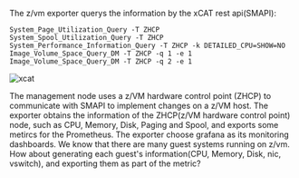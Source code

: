 The z/vm exporter querys the information by the xCAT rest api(SMAPI):
```shell
System_Page_Utilization_Query -T ZHCP
System_Spool_Utilization_Query -T ZHCP
System_Performance_Information_Query -T ZHCP -k DETAILED_CPU=SHOW=NO
Image_Volume_Space_Query_DM -T ZHCP -q 1 -e 1
Image_Volume_Space_Query_DM -T ZHCP -q 2 -e 1
```
![xcat](https://wiki.openstack.org/w/images/e/e9/Nova-xCAT.png)

The management node uses a z/VM hardware control point (ZHCP) to communicate with SMAPI to implement changes on a z/VM host. The exporter obtains the information of the ZHCP(z/VM hardware control point) node, such as CPU, Memory, Disk, Paging and Spool, and exports some metircs for the Prometheus. The exporter choose grafana as its monitoring dashboards.
We know that there are many guest systems running on z/vm. How about generating each guest's information(CPU, Memory, Disk, nic, vswitch), and exporting them as part of the metric?